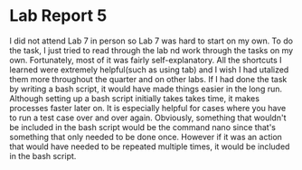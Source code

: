 # Lab Report 5

I did not attend Lab 7 in person so Lab 7 was hard to start on my own. To do the task, I just tried to read through the lab nd work through the tasks on my own.
Fortunately, most of it was fairly self-explanatory. All the shortcuts I learned were extremely helpful(such as using tab) and I wish I had utalized them more throughout the quarter and on other labs.
If I had done the task by writing a bash script, it would have made things easier in the long run. Although setting up a bash script initially takes takes time, it makes processes faster later on. 
It is especially helpful for cases where you have to run a test case over and over again. Obviously, something that wouldn't be included in the bash script would be the command nano since that's something that only needed to be done once. However if it was an action that would have needed to be repeated multiple times, it would be included in the bash script.
